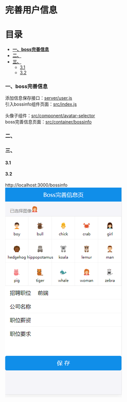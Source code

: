 # 完善用户信息

# 目录
- [**一、boss完善信息**](#一、boss完善信息)
- [**二、**](#二、)
- [**三、**](#三、)
    - [3.1](#3.1)
    - [3.2](#3.2)

### <a id="一、boss完善信息"></a>一、boss完善信息
添加信息保存接口：[server/user.js](https://github.com/ccyinghua/imooc-react-chat/blob/master/server/user.js)
<br/>
引入bossinfo组件页面：[src/index.js](https://github.com/ccyinghua/imooc-react-chat/blob/master/src/index.js)
<br/>
<br/>
头像子组件：[src/component/avatar-selector](https://github.com/ccyinghua/imooc-react-chat/blob/master/src/component/avatar-selector/index.js)
<br/>
boss完善信息页面：[src/container/bossinfo](https://github.com/ccyinghua/imooc-react-chat/blob/master/src/container/bossinfo/index.js)


### <a id="二、"></a>二、


### <a id="三、"></a>三、

#### <a id="3.1"></a>3.1


#### <a id="3.2"></a>3.2
http://localhost:3000/bossinfo
![](./resource/02_userInfo/1.png)


